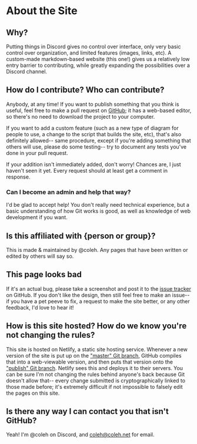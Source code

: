 # About the Site

## Why?

Putting things in Discord gives no control over interface, only very basic control over organization, and limited features (images, links, etc). A custom-made markdown-based website (this one!) gives us a relatively low entry barrier to contributing, while greatly expanding the possibilities over a Discord channel.

## How do I contribute? Who can contribute?

Anybody, at any time! If you want to publish something that you think is useful, feel free to make a pull request on [GitHub](https://github.com/coleh2/discord-doc-site); it has a web-based editor, so there's no need to download the project to your computer.

If you want to add a custom feature (such as a new type of diagram for people to use, a change to the script that builds the site, etc), that's also definitely allowed-- same procedure, except if you're adding something that others will use, please do some testing-- try to document any tests you've done in your pull request.

If your addition isn't immediately added, don't worry! Chances are, I just haven't seen it yet. Every request should at least get a comment in response. 

### Can I become an admin and help that way?

I'd be glad to accept help! You don't really need technical experience, but a basic understanding of how Git works is good, as well as knowledge of web development if you want.

## Is this affiliated with {person or group}?

This is made & maintained by @coleh. Any pages that have been written or edited by others will say so.

## This page looks bad

If it's an actual bug, please take a screenshot and post it to the [issue tracker](https://github.com/coleh2/discord-doc-site/issues) on GitHub. If you don't like the design, then still feel free to make an issue-- if you have a pet peeve to fix, a request to make the site better, or any other feedback, I'd love to hear it!

## How is this site hosted? How do we know you're not changing the rules?

This site is hosted on Netlify, a static site hosting service. Whenever a new version of the site is put up on the ["master" Git branch](https://github.com/coleh2/discord-doc-site/tree/master/), GitHub compiles that into a web-viewable version, and then puts that version onto the  ["publish" Git branch](https://github.com/coleh2/discord-doc-site/tree/publish/). Netlify sees this and deploys it to their servers. You can be sure I'm not changing the rules behind anyone's back because Git doesn't allow that-- every change submitted is cryptographically linked to those made before; it's extremely difficult if not impossible to falsely edit the pages on this site.

## Is there any way I can contact you that isn't GitHub?

Yeah! I'm @coleh on Discord, and coleh@coleh.net for email.